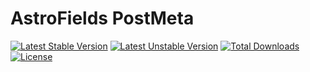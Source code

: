 # AstroFields PostMeta

[![Latest Stable Version](https://poser.pugx.org/wecodemore/astrofields-postmeta/v/stable.svg)](https://packagist.org/packages/wecodemore/astrofields-postmeta)
[![Latest Unstable Version](https://poser.pugx.org/wecodemore/astrofields-postmeta/v/unstable.svg)](https://packagist.org/packages/wecodemore/astrofields-postmeta)
[![Total Downloads](https://poser.pugx.org/wecodemore/astrofields-postmeta/downloads.svg)](https://packagist.org/packages/wecodemore/astrofields-postmeta)
[![License](https://poser.pugx.org/wecodemore/astrofields-postmeta/license.svg)](https://packagist.org/packages/wecodemore/astrofields-postmeta)
